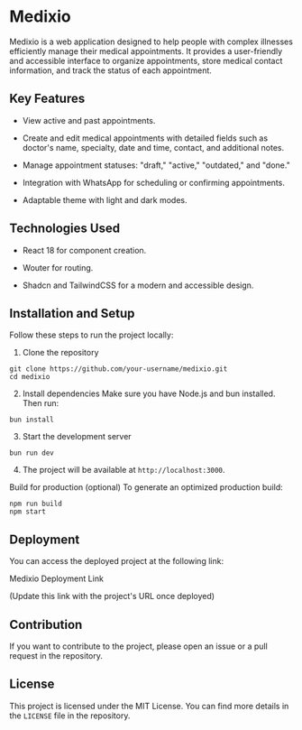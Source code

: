 # Medixio

Medixio is a web application designed to help people with complex illnesses efficiently manage their medical appointments. It provides a user-friendly and accessible interface to organize appointments, store medical contact information, and track the status of each appointment.

## Key Features

- View active and past appointments.

- Create and edit medical appointments with detailed fields such as doctor's name, specialty, date and time, contact, and additional notes.

- Manage appointment statuses: "draft," "active," "outdated," and "done."

- Integration with WhatsApp for scheduling or confirming appointments.

- Adaptable theme with light and dark modes.

## Technologies Used

- React 18 for component creation.

- Wouter for routing.

- Shadcn and TailwindCSS for a modern and accessible design.

## Installation and Setup

Follow these steps to run the project locally:

1. Clone the repository

```
git clone https://github.com/your-username/medixio.git
cd medixio
```

2. Install dependencies
   Make sure you have Node.js and bun installed. Then run:

```
bun install
```

3. Start the development server

```
bun run dev
```

4. The project will be available at `http://localhost:3000`.

Build for production (optional)
To generate an optimized production build:

```
npm run build
npm start
```

## Deployment

You can access the deployed project at the following link:

Medixio Deployment Link

(Update this link with the project's URL once deployed)

## Contribution

If you want to contribute to the project, please open an issue or a pull request in the repository.

## License

This project is licensed under the MIT License. You can find more details in the `LICENSE` file in the repository.
